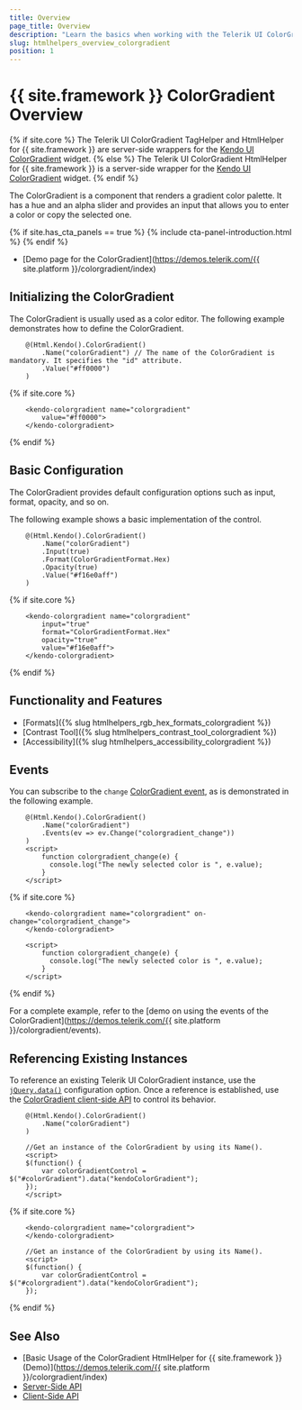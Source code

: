 ```yaml
---
title: Overview
page_title: Overview
description: "Learn the basics when working with the Telerik UI ColorGradient component for {{ site.framework }}."
slug: htmlhelpers_overview_colorgradient
position: 1
---
```


# {{ site.framework }} ColorGradient Overview

{% if site.core %}
The Telerik UI ColorGradient TagHelper and HtmlHelper for {{ site.framework }} are server-side wrappers for the [Kendo UI ColorGradient](https://docs.telerik.com/kendo-ui/controls/editors/colorgradient/overview) widget.
{% else %}
The Telerik UI ColorGradient HtmlHelper for {{ site.framework }} is a server-side wrapper for the [Kendo UI ColorGradient](https://docs.telerik.com/kendo-ui/controls/editors/colorgradient/overview) widget.
{% endif %}

The ColorGradient is a component that renders a gradient color palette. It has a hue and an alpha slider and provides an input that allows you to enter a color or copy the selected one. 

{% if site.has_cta_panels == true %}
{% include cta-panel-introduction.html %}
{% endif %}

* [Demo page for the ColorGradient](https://demos.telerik.com/{{ site.platform }}/colorgradient/index)

## Initializing the ColorGradient

The ColorGradient is usually used as a color editor. The following example demonstrates how to define the ColorGradient.

```HtmlHelper
    @(Html.Kendo().ColorGradient()
        .Name("colorGradient") // The name of the ColorGradient is mandatory. It specifies the "id" attribute.
        .Value("#ff0000")
    )
```
{% if site.core %}
```TagHelper
    <kendo-colorgradient name="colorgradient"
        value="#ff0000">
    </kendo-colorgradient>
```
{% endif %}

## Basic Configuration

The ColorGradient provides default configuration options such as input, format, opacity, and so on.

The following example shows a basic implementation of the control.

```HtmlHelper
    @(Html.Kendo().ColorGradient()
        .Name("colorGradient")
        .Input(true)
        .Format(ColorGradientFormat.Hex)
        .Opacity(true)
        .Value("#f16e0aff")
    )
```
{% if site.core %}
```TagHelper
    <kendo-colorgradient name="colorgradient"
        input="true"
        format="ColorGradientFormat.Hex"
        opacity="true"
        value="#f16e0aff">
    </kendo-colorgradient>
```
{% endif %}

## Functionality and Features

* [Formats]({% slug htmlhelpers_rgb_hex_formats_colorgradient %})
* [Contrast Tool]({% slug htmlhelpers_contrast_tool_colorgradient %})
* [Accessibility]({% slug htmlhelpers_accessibility_colorgradient %})

## Events

You can subscribe to the `change` [ColorGradient event](https://docs.telerik.com/kendo-ui/api/javascript/ui/colorgradient#events), as is demonstrated in the following example.

```HtmlHelper
    @(Html.Kendo().ColorGradient()
        .Name("colorGradient")
        .Events(ev => ev.Change("colorgradient_change"))
    )
    <script>
        function colorgradient_change(e) {
          console.log("The newly selected color is ", e.value);
        }
    </script>
```
{% if site.core %}
```TagHelper
    <kendo-colorgradient name="colorgradient" on-change="colorgradient_change">
    </kendo-colorgradient>

    <script>
        function colorgradient_change(e) {
          console.log("The newly selected color is ", e.value);
        }
    </script>
```
{% endif %}

For a complete example, refer to the [demo on using the events of the ColorGradient](https://demos.telerik.com/{{ site.platform }}/colorgradient/events).

## Referencing Existing Instances

To reference an existing Telerik UI ColorGradient instance, use the [`jQuery.data()`](https://api.jquery.com/jQuery.data/) configuration option. Once a reference is established, use the [ColorGradient client-side API](https://docs.telerik.com/kendo-ui/api/javascript/ui/colorgradient#methods) to control its behavior.

```HtmlHelper
    @(Html.Kendo().ColorGradient()
        .Name("colorGradient")
    )

    //Get an instance of the ColorGradient by using its Name().
    <script>
    $(function() {
        var colorGradientControl = $("#colorGradient").data("kendoColorGradient");
    });
    </script>
```
{% if site.core %}
```TagHelper
    <kendo-colorgradient name="colorgradient">
    </kendo-colorgradient>

    //Get an instance of the ColorGradient by using its Name().
    <script>
    $(function() {
        var colorGradientControl = $("#colorgradient").data("kendoColorGradient");
    });
```
{% endif %}

## See Also

* [Basic Usage of the ColorGradient HtmlHelper for {{ site.framework }} (Demo)](https://demos.telerik.com/{{ site.platform }}/colorgradient/index)
* [Server-Side API](/api/colorgradient)
* [Client-Side API](https://docs.telerik.com/kendo-ui/api/javascript/ui/colorgradient)

